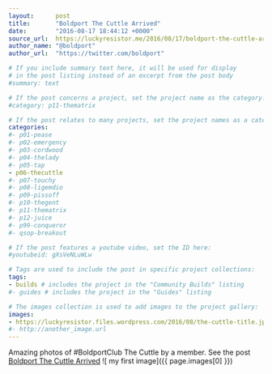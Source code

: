 ```yaml
---
layout:      post
title:       "Boldport The Cuttle Arrived"
date:        "2016-08-17 18:44:12 +0000"
source_url:  https://luckyresistor.me/2016/08/17/boldport-the-cuttle-arrived/
author_name: "@boldport"
author_url:  "https://twitter.com/boldport"

# If you include summary text here, it will be used for display
# in the post listing instead of an excerpt from the post body
#summary: text

# If the post concerns a project, set the project name as the category:
#category: p11-thematrix

# If the post relates to many projects, set the project names as a categories array:
categories:
#- p01-pease
#- p02-emergency
#- p03-cordwood
#- p04-thelady
#- p05-tap
- p06-thecuttle
#- p07-touchy
#- p08-ligemdio
#- p09-pissoff
#- p10-thegent
#- p11-thematrix
#- p12-juice
#- p99-conqueror
#- qsop-breakout

# If the post features a youtube video, set the ID here:
#youtubeid: gXsVeNLuWLw

# Tags are used to include the post in specific project collections:
tags:
- builds # includes the project in the "Community Builds" listing
#- guides # includes the project in the "Guides" listing

# The images collection is used to add images to the project gallery:
images:
- https://luckyresistor.files.wordpress.com/2016/08/the-cuttle-title.jpg
#- http://another_image.url
---
```


Amazing photos of #BoldportClub The Cuttle by a member.
See the post [Boldport The Cuttle Arrived](https://luckyresistor.me/2016/08/17/boldport-the-cuttle-arrived/)
![ my first image]({{ page.images[0] }})
